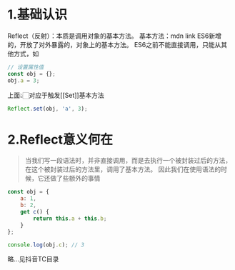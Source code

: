 # 1.基础认识
Reflect（反射）：本质是调用对象的基本方法。
基本方法：mdn link
ES6新增的，开放了对外暴露的，对象上的基本方法。
ES6之前不能直接调用，只能从其他方式，如

```js
// 设置属性值
const obj = {};
obj.a = 3;
```
上面👆🏻对应于触发[[Set]]基本方法
```js
Reflect.set(obj, 'a', 3);
```

# 2.Reflect意义何在 
> 当我们写一段语法时，并非直接调用，而是去执行一个被封装过后的方法，在这个被封装过后的方法里，调用了基本方法。
> 因此我们在使用语法的时候，它还做了些额外的事情
```js
const obj = {
	a: 1,
    b: 2,
    get c() {
		return this.a + this.b;
    }
};

console.log(obj.c); // 3
```

略...见抖音TC目录